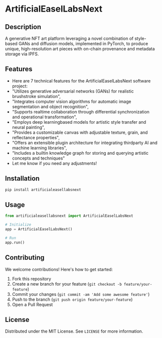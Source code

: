 # ArtificialEaselLabsNext

## Description

A generative NFT art platform leveraging a novel combination of style-based GANs and diffusion models, implemented in PyTorch, to produce unique, high-resolution art pieces with on-chain provenance and metadata storage via IPFS.

## Features

- Here are 7 technical features for the ArtificialEaselLabsNext software project:
- "Utilizes generative adversarial networks (GANs) for realistic brushstroke simulation",
- "Integrates computer vision algorithms for automatic image segmentation and object recognition",
- "Supports realtime collaboration through differential synchronization and operational transformation",
- "Employs deep learningbased models for artistic style transfer and neural painting",
- "Provides a customizable canvas with adjustable texture, grain, and reflectance properties",
- "Offers an extensible plugin architecture for integrating thirdparty AI and machine learning libraries",
- "Includes a builtin knowledge graph for storing and querying artistic concepts and techniques"
- Let me know if you need any adjustments!
## Installation

```bash
pip install artificialeasellabsnext
```

## Usage

```python
from artificialeasellabsnext import ArtificialEaselLabsNext

# Initialize
app = ArtificialEaselLabsNext()

# Run
app.run()
```

## Contributing

We welcome contributions! Here's how to get started:

1. Fork this repository
2. Create a new branch for your feature (`git checkout -b feature/your-feature`)
3. Commit your changes (`git commit -am 'Add some awesome feature'`)
4. Push to the branch (`git push origin feature/your-feature`)
5. Open a Pull Request

## License

Distributed under the MIT License. See `LICENSE` for more information.
